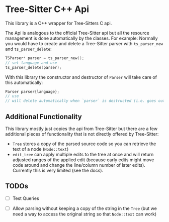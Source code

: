 # Tree-Sitter C++ Api

This library is a C++ wrapper for Tree-Sitters C api.

The Api is analogous to the official Tree-Sitter api but all the resource
management is done automatically by the classes. For example: Normally you would
have to create and delete a Tree-Sitter parser with `ts_parser_new` and
`ts_parser_delete`:

```c
TSParser* parser = ts_parser_new();
// set language and use
ts_parser_delete(parser);
```

With this library the constructor and destructor of `Parser` will take care of
this automatically:

```cpp
Parser parser{language};
// use
// will delete automatically when `parser` is destructed (i.e. goes out of scope)
```

## Additional Functionality

This library mostly just copies the api from Tree-Sitter but there are a few
additional pieces of functionality that is not directly offered by Tree-Sitter:

- `Tree` stores a copy of the parsed source code so you can retrieve the text of
  a node (`Node::text`)
- `edit_tree` can apply multiple edits to the tree at once and will return
  adjusted ranges of the applied edit (because early edits might move code
  around and change the line/column number of later edits). Currently this is
  very limited (see the docs).

## TODOs

- [ ] Test Queries
- [ ] Allow parsing without keeping a copy of the string in the `Tree` (but we
  need a way to access the original string so that `Node::text` can work)


